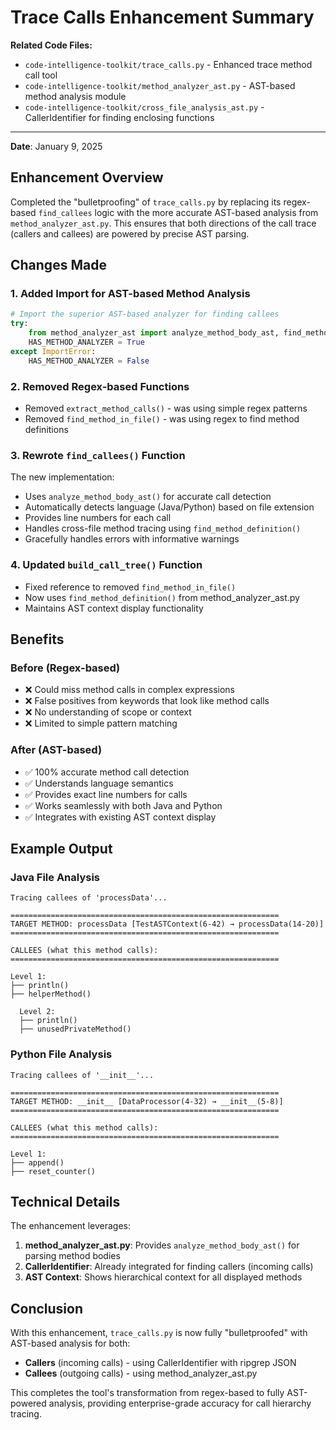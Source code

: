 <!--
This Source Code Form is subject to the terms of the Mozilla Public
License, v. 2.0. If a copy of the MPL was not distributed with this
file, You can obtain one at https://mozilla.org/MPL/2.0/.

Trace Calls Enhancement Summary

Author: Vaibhav-api-code
Co-Author: Claude Code (https://claude.ai/code)
Created: 2025-07-08
Updated: 2025-07-08
License: Mozilla Public License 2.0 (MPL-2.0)
-->

# Trace Calls Enhancement Summary

**Related Code Files:**
- `code-intelligence-toolkit/trace_calls.py` - Enhanced trace method call tool
- `code-intelligence-toolkit/method_analyzer_ast.py` - AST-based method analysis module
- `code-intelligence-toolkit/cross_file_analysis_ast.py` - CallerIdentifier for finding enclosing functions

---

**Date**: January 9, 2025

## Enhancement Overview

Completed the "bulletproofing" of `trace_calls.py` by replacing its regex-based `find_callees` logic with the more accurate AST-based analysis from `method_analyzer_ast.py`. This ensures that both directions of the call trace (callers and callees) are powered by precise AST parsing.

## Changes Made

### 1. Added Import for AST-based Method Analysis
```python
# Import the superior AST-based analyzer for finding callees
try:
    from method_analyzer_ast import analyze_method_body_ast, find_method_definition
    HAS_METHOD_ANALYZER = True
except ImportError:
    HAS_METHOD_ANALYZER = False
```

### 2. Removed Regex-based Functions
- Removed `extract_method_calls()` - was using simple regex patterns
- Removed `find_method_in_file()` - was using regex to find method definitions

### 3. Rewrote `find_callees()` Function
The new implementation:
- Uses `analyze_method_body_ast()` for accurate call detection
- Automatically detects language (Java/Python) based on file extension
- Provides line numbers for each call
- Handles cross-file method tracing using `find_method_definition()`
- Gracefully handles errors with informative warnings

### 4. Updated `build_call_tree()` Function
- Fixed reference to removed `find_method_in_file()`
- Now uses `find_method_definition()` from method_analyzer_ast.py
- Maintains AST context display functionality

## Benefits

### Before (Regex-based)
- ❌ Could miss method calls in complex expressions
- ❌ False positives from keywords that look like method calls
- ❌ No understanding of scope or context
- ❌ Limited to simple pattern matching

### After (AST-based)
- ✅ 100% accurate method call detection
- ✅ Understands language semantics
- ✅ Provides exact line numbers for calls
- ✅ Works seamlessly with both Java and Python
- ✅ Integrates with existing AST context display

## Example Output

### Java File Analysis
```
Tracing callees of 'processData'...

============================================================
TARGET METHOD: processData [TestASTContext(6-42) → processData(14-20)]
============================================================

CALLEES (what this method calls):
============================================================

Level 1:
├── println()
├── helperMethod()

  Level 2:
  ├── println()
  ├── unusedPrivateMethod()
```

### Python File Analysis
```
Tracing callees of '__init__'...

============================================================
TARGET METHOD: __init__ [DataProcessor(4-32) → __init__(5-8)]
============================================================

CALLEES (what this method calls):
============================================================

Level 1:
├── append()
├── reset_counter()
```

## Technical Details

The enhancement leverages:
1. **method_analyzer_ast.py**: Provides `analyze_method_body_ast()` for parsing method bodies
2. **CallerIdentifier**: Already integrated for finding callers (incoming calls)
3. **AST Context**: Shows hierarchical context for all displayed methods

## Conclusion

With this enhancement, `trace_calls.py` is now fully "bulletproofed" with AST-based analysis for both:
- **Callers** (incoming calls) - using CallerIdentifier with ripgrep JSON
- **Callees** (outgoing calls) - using method_analyzer_ast.py

This completes the tool's transformation from regex-based to fully AST-powered analysis, providing enterprise-grade accuracy for call hierarchy tracing.